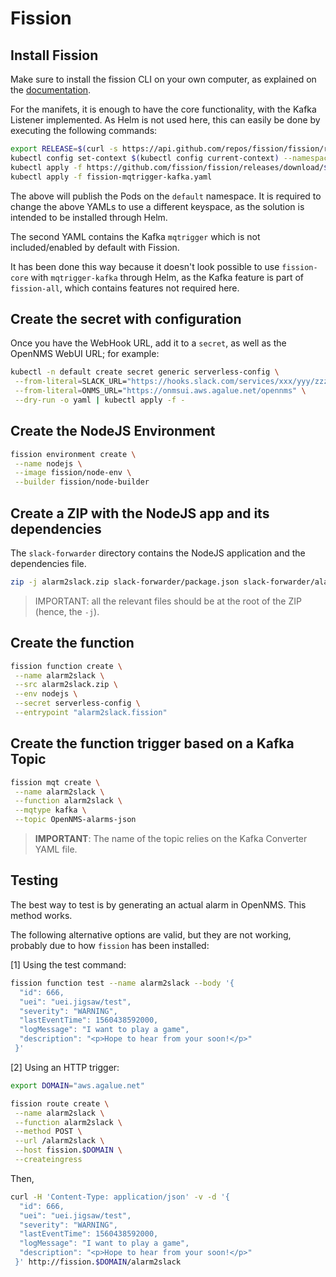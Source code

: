 # Fission

## Install Fission

Make sure to install the fission CLI on your own computer, as explained on the [documentation](https://docs.fission.io/installation/).

For the manifets, it is enough to have the core functionality, with the Kafka Listener implemented. As Helm is not used here, this can easily be done by executing the following commands:

```bash
export RELEASE=$(curl -s https://api.github.com/repos/fission/fission/releases/latest | grep tag_name | cut -d '"' -f 4)
kubectl config set-context $(kubectl config current-context) --namespace=default
kubectl apply -f https://github.com/fission/fission/releases/download/$RELEASE/fission-core-$RELEASE.yaml
kubectl apply -f fission-mqtrigger-kafka.yaml
```

The above will publish the Pods on the `default` namespace. It is required to change the above YAMLs to use a different keyspace, as the solution is intended to be installed through Helm.

The second YAML contains the Kafka `mqtrigger` which is not included/enabled by default with Fission.

It has been done this way because it doesn't look possible to use `fission-core` with `mqtrigger-kafka` through Helm, as the Kafka feature is part of `fission-all`, which contains features not required here.

## Create the secret with configuration

Once you have the WebHook URL, add it to a `secret`, as well as the OpenNMS WebUI URL; for example:

```bash
kubectl -n default create secret generic serverless-config \
 --from-literal=SLACK_URL="https://hooks.slack.com/services/xxx/yyy/zzzz" \
 --from-literal=ONMS_URL="https://onmsui.aws.agalue.net/opennms" \
 --dry-run -o yaml | kubectl apply -f -
```

## Create the NodeJS Environment

```bash
fission environment create \
 --name nodejs \
 --image fission/node-env \
 --builder fission/node-builder
```

## Create a ZIP with the NodeJS app and its dependencies

The `slack-forwarder` directory contains the NodeJS application and the dependencies file.

```bash
zip -j alarm2slack.zip slack-forwarder/package.json slack-forwarder/alarm2slack.js
```

> IMPORTANT: all the relevant files should be at the root of the ZIP (hence, the `-j`).

## Create the function

```bash
fission function create \
 --name alarm2slack \
 --src alarm2slack.zip \
 --env nodejs \
 --secret serverless-config \
 --entrypoint "alarm2slack.fission"
```

## Create the function trigger based on a Kafka Topic

```bash
fission mqt create \
 --name alarm2slack \
 --function alarm2slack \
 --mqtype kafka \
 --topic OpenNMS-alarms-json
```

> **IMPORTANT**: The name of the topic relies on the Kafka Converter YAML file.

## Testing

The best way to test is by generating an actual alarm in OpenNMS. This method works.

The following alternative options are valid, but they are not working, probably due to how `fission` has been installed:

[1] Using the test command:

```bash
fission function test --name alarm2slack --body '{
  "id": 666,
  "uei": "uei.jigsaw/test",
  "severity": "WARNING",
  "lastEventTime": 1560438592000,
  "logMessage": "I want to play a game",
  "description": "<p>Hope to hear from your soon!</p>"
 }'
```

[2] Using an HTTP trigger:

```bash
export DOMAIN="aws.agalue.net"

fission route create \
 --name alarm2slack \
 --function alarm2slack \
 --method POST \
 --url /alarm2slack \
 --host fission.$DOMAIN \
 --createingress
```

Then,

```bash
curl -H 'Content-Type: application/json' -v -d '{
  "id": 666,
  "uei": "uei.jigsaw/test",
  "severity": "WARNING",
  "lastEventTime": 1560438592000,
  "logMessage": "I want to play a game",
  "description": "<p>Hope to hear from your soon!</p>"
 }' http://fission.$DOMAIN/alarm2slack
```
